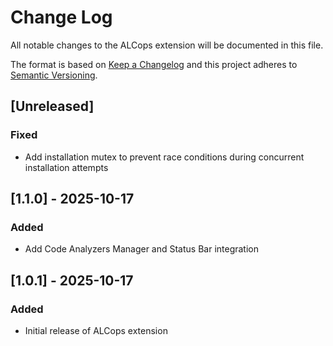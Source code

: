 # Change Log

All notable changes to the ALCops extension will be documented in this file.

The format is based on [Keep a Changelog](https://keepachangelog.com/en/1.0.0/) and this project adheres to [Semantic Versioning](https://semver.org/spec/v2.0.0.html).

## [Unreleased]

### Fixed
- Add installation mutex to prevent race conditions during concurrent installation attempts

## [1.1.0] - 2025-10-17

### Added
- Add Code Analyzers Manager and Status Bar integration

## [1.0.1] - 2025-10-17

### Added
- Initial release of ALCops extension